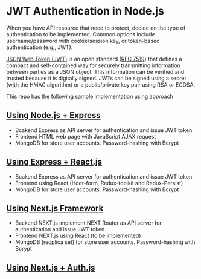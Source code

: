 # JWT Authentication in Node.js

When you have API resource that need to protect, decide on the type of authentication to be implemented. Common options include username/password with cookie/session key, or token-based authentication (e.g., JWT).

[JSON Web Token (JWT)](https://jwt.io/introduction) is an open standard ([RFC 7519](https://tools.ietf.org/html/rfc7519)) that defines a compact and self-contained way for securely transmitting information between parties as a JSON object. This information can be verified and trusted because it is digitally signed. JWTs can be signed using a secret (with the HMAC algorithm) or a public/private key pair using RSA or ECDSA.

This repo has the following sample implementation using approach

## [Using Node.js + Express](./Node.js-Express)
- Bcakend Express as API server for authentication and issue JWT token
- Frontend HTML web page with JavaScript AJAX request
- MongoDB for store user accounts. Password-hashing with Bcrypt

## [Using Express + React.js](./React-Hookform)
- Bcakend Express as API server for authentication and issue JWT token
- Frontend using React (Hoot-form, Redux-toolkit and Redux-Persist)
- MongoDB for store user accounts. Password-hashing with Bcrypt

## [Using Next.js Framework](./Next.js-Router)
- Backend NEXT.js implement NEXT Router as API server for authentication and issue JWT token
- Frontend NEXT.js using React (to be implemented)
- MongoDB (recplica set) for store user accounts. Password-hashing with Bcrypt

## [Using Next.js + Auth.js](./Next.js-Auth.js)

